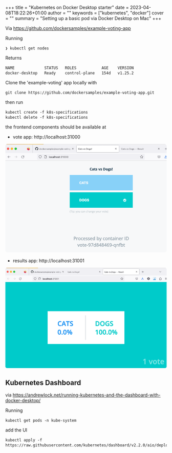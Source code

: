 +++
title = "Kubernetes on Docker Desktop starter"
date = 2023-04-08T18:22:26+01:00
author = ""
keywords = ["kubernetes", "docker"]
cover = ""
summary = "Setting up a basic pod via Docker Desktop on Mac"
+++

Via https://github.com/dockersamples/example-voting-app

Running

    ❯ kubectl get nodes

Returns

    NAME             STATUS   ROLES           AGE    VERSION
    docker-desktop   Ready    control-plane   154d   v1.25.2

Clone the 'example-voting' app locally with

    git clone https://github.com/dockersamples/example-voting-app.git

then run

    kubectl create -f k8s-specifications
    kubectl delete -f k8s-specifications

the frontend components should be available at

- vote app: http://localhost:31000

![](08/2023-04-08-vote-app-screenshot.png)

- results app: http://localhost:31001

![](08/1e22d8ff.png)

## Kubernetes Dashboard

via https://andrewlock.net/running-kubernetes-and-the-dashboard-with-docker-desktop/

Running

    kubectl get pods -n kube-system

add the UI

    kubectl apply -f https://raw.githubusercontent.com/kubernetes/dashboard/v2.2.0/aio/deploy/recommended.yaml

